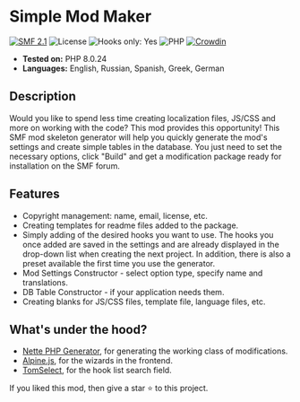 # Simple Mod Maker
[![SMF 2.1](https://img.shields.io/badge/SMF-2.1-ed6033.svg?style=flat)](https://github.com/SimpleMachines/SMF2.1)
![License](https://img.shields.io/github/license/dragomano/simple-mod-maker)
![Hooks only: Yes](https://img.shields.io/badge/Hooks%20only-YES-blue)
![PHP](https://img.shields.io/badge/PHP-^7.4-blue.svg?style=flat)
[![Crowdin](https://badges.crowdin.net/simple-mod-maker/localized.svg)](https://crowdin.com/project/simple-mod-maker)

* **Tested on:** PHP 8.0.24
* **Languages:** English, Russian, Spanish, Greek, German

## Description
Would you like to spend less time creating localization files, JS/CSS and more on working with the code? This mod provides this opportunity!
This SMF mod skeleton generator will help you quickly generate the mod's settings and create simple tables in the database.
You just need to set the necessary options, click "Build" and get a modification package ready for installation on the SMF forum.

## Features
* Copyright management: name, email, license, etc.
* Creating templates for readme files added to the package.
* Simply adding of the desired hooks you want to use. The hooks you once added are saved in the settings and are already displayed in the drop-down list when creating the next project. In addition, there is also a preset available the first time you use the generator.
* Mod Settings Constructor - select option type, specify name and translations.
* DB Table Constructor - if your application needs them.
* Creating blanks for JS/CSS files, template file, language files, etc.

## What's under the hood?
* [Nette PHP Generator](https://github.com/nette/php-generator), for generating the working class of modifications.
* [Alpine.js](https://github.com/alpinejs/alpine), for the wizards in the frontend.
* [TomSelect](https://github.com/orchidjs/tom-select), for the hook list search field.

If you liked this mod, then give a star ⭐️ to this project.
